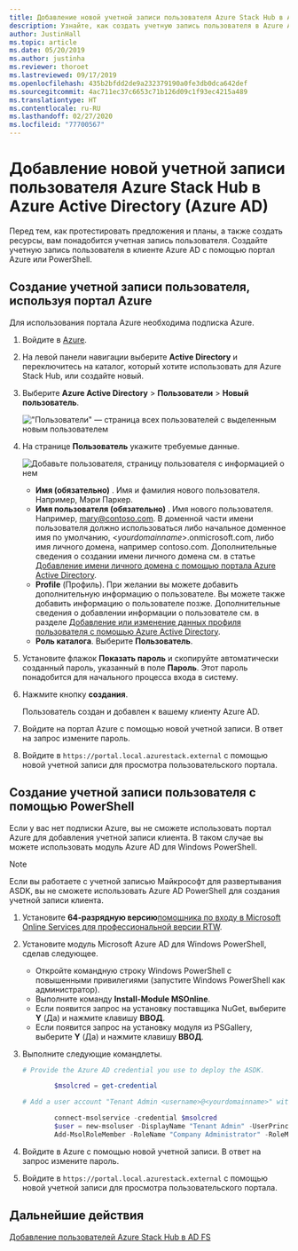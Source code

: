 ```yaml
---
title: Добавление новой учетной записи пользователя Azure Stack Hub в Azure Active Directory
description: Узнайте, как создать учетную запись пользователя в Azure Active Directory, чтобы изучить пользовательский портал.
author: JustinHall
ms.topic: article
ms.date: 05/20/2019
ms.author: justinha
ms.reviewer: thoroet
ms.lastreviewed: 09/17/2019
ms.openlocfilehash: 435b2bfdd2de9a232379190a0fe3db0dca642def
ms.sourcegitcommit: 4ac711ec37c6653c71b126d09c1f93ec4215a489
ms.translationtype: HT
ms.contentlocale: ru-RU
ms.lasthandoff: 02/27/2020
ms.locfileid: "77700567"
---
```

# <a name="add-a-new-azure-stack-hub-user-account-in-azure-active-directory-azure-ad"></a>Добавление новой учетной записи пользователя Azure Stack Hub в Azure Active Directory (Azure AD)

Перед тем, как протестировать предложения и планы, а также создать ресурсы, вам понадобится учетная запись пользователя. Создайте учетную запись пользователя в клиенте Azure AD с помощью портал Azure или PowerShell.

## <a name="create-user-account-using-the-azure-portal"></a>Создание учетной записи пользователя, используя портал Azure

Для использования портала Azure необходима подписка Azure.

1. Войдите в [Azure](https://portal.azure.com).
2. На левой панели навигации выберите **Active Directory** и переключитесь на каталог, который хотите использовать для Azure Stack Hub, или создайте новый.
3. Выберите **Azure Active Directory** > **Пользователи** > **Новый пользователь**.

    !["Пользователи" — страница всех пользователей с выделенным новым пользователем](media/azure-stack-add-new-user-aad/new-user-all-users.png)

4. На странице **Пользователь** укажите требуемые данные.

    ![Добавьте пользователя, страницу пользователя с информацией о нем](media/azure-stack-add-new-user-aad/new-user-user.png)

   - **Имя (обязательно)** . Имя и фамилия нового пользователя. Например, Мэри Паркер.
   - **Имя пользователя (обязательно)** . Имя нового пользователя. Например, mary@contoso.com.
       В доменной части имени пользователя должно использоваться либо начальное доменное имя по умолчанию, <_yourdomainname_>.onmicrosoft.com, либо имя личного домена, например contoso.com. Дополнительные сведения о создании имени личного домена см. в статье [Добавление имени личного домена с помощью портала Azure Active Directory](/azure/active-directory/fundamentals/add-custom-domain).
   - **Profile** (Профиль). При желании вы можете добавить дополнительную информацию о пользователе. Вы можете также добавить информацию о пользователе позже. Дополнительные сведения о добавлении информации о пользователе см. в разделе [Добавление или изменение данных профиля пользователя с помощью Azure Active Directory](/azure/active-directory/fundamentals/active-directory-users-profile-azure-portal).
   - **Роль каталога**. Выберите **Пользователь**.

5. Установите флажок **Показать пароль** и скопируйте автоматически созданный пароль, указанный в поле **Пароль**. Этот пароль понадобится для начального процесса входа в систему.

6. Нажмите кнопку **создания**.

    Пользователь создан и добавлен к вашему клиенту Azure AD.

7. Войдите на портал Azure с помощью новой учетной записи. В ответ на запрос измените пароль.
8. Войдите в `https://portal.local.azurestack.external` с помощью новой учетной записи для просмотра пользовательского портала.

## <a name="create-a-user-account-using-powershell"></a>Создание учетной записи пользователя с помощью PowerShell

Если у вас нет подписки Azure, вы не сможете использовать портал Azure для добавления учетной записи клиента. В таком случае вы можете использовать модуль Azure AD для Windows PowerShell.

> [!NOTE]
> Если вы работаете с учетной записью Майкрософт для развертывания ASDK, вы не сможете использовать Azure AD PowerShell для создания учетной записи клиента.

1. Установите **64-разрядную версию**[помощника по входу в Microsoft Online Services для профессиональной версии RTW](https://go.microsoft.com/fwlink/p/?LinkId=286152).

2. Установите модуль Microsoft Azure AD для Windows PowerShell, сделав следующее.

    - Откройте командную строку Windows PowerShell с повышенными привилегиями (запустите Windows PowerShell как администратор).
    - Выполните команду **Install-Module MSOnline**.
    - Если появится запрос на установку поставщика NuGet, выберите **Y** (Да) и нажмите клавишу **ВВОД**.
    - Если появится запрос на установку модуля из PSGallery, выберите **Y** (Да) и нажмите клавишу **ВВОД**.

3. Выполните следующие командлеты.

    ```powershell
    # Provide the Azure AD credential you use to deploy the ASDK.

            $msolcred = get-credential

    # Add a user account "Tenant Admin <username>@<yourdomainname>" with the initial password "<password>".

            connect-msolservice -credential $msolcred
            $user = new-msoluser -DisplayName "Tenant Admin" -UserPrincipalName <username>@<yourdomainname> -Password <password>
            Add-MsolRoleMember -RoleName "Company Administrator" -RoleMemberType User -RoleMemberObjectId $user.ObjectId

    ```

1. Войдите в Azure с помощью новой учетной записи. В ответ на запрос измените пароль.
2. Войдите в `https://portal.local.azurestack.external` с помощью новой учетной записи для просмотра пользовательского портала.

## <a name="next-steps"></a>Дальнейшие действия

[Добавление пользователей Azure Stack Hub в AD FS](azure-stack-add-users-adfs.md)
